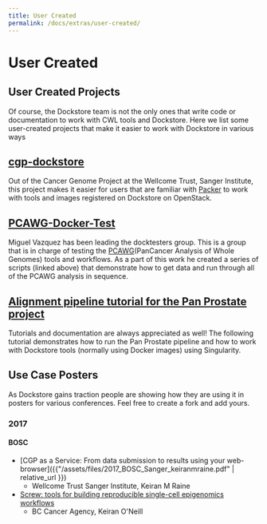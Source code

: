 ```yaml
---
title: User Created
permalink: /docs/extras/user-created/
---
```

# User Created
## User Created Projects

Of course, the Dockstore team is not the only ones that write code or documentation to work with CWL tools and Dockstore. Here we list some user-created projects that make it easier to work with Dockstore in various ways

## [cgp-dockstore](https://github.com/cancerit/cgp-dockstore)

Out of the Cancer Genome Project at the Wellcome Trust, Sanger Institute, this project makes it easier for users that are familiar with [Packer](https://www.packer.io/) to work with tools and images registered on Dockstore on OpenStack.

## [PCAWG-Docker-Test](https://github.com/mikisvaz/PCAWG-Docker-Test)

Miguel Vazquez has been leading the docktesters group. This is a group that is in charge of testing the [PCAWG](http://icgc.org/working-pancancer-data-aws)(PanCancer Analysis of Whole Genomes) tools and workflows. As a part of this work he created a series of scripts (linked above) that demonstrate how to get data and run through all of the PCAWG analysis in sequence.  

## [Alignment pipeline tutorial for the Pan Prostate project](https://docs.google.com/document/d/1djQ-8YlqfjbOJRnkeCu7lV1he_vJygIXn4ExHz6m874/edit?usp=sharing)

Tutorials and documentation are always appreciated as well!
The following tutorial demonstrates how to run the Pan Prostate pipeline and how to work with Dockstore tools (normally using Docker images) using Singularity.

## Use Case Posters

As Dockstore gains traction people are showing how they are using it in posters
for various conferences.  Feel free to create a fork and add yours.

### 2017
#### BOSC
* [CGP as a Service: From data submission to results using your web-browser]({{"/assets/files/2017_BOSC_Sanger_keiranmraine.pdf" | relative_url }})
  * Wellcome Trust Sanger Institute, Keiran M Raine
* [Screw: tools for building reproducible single-cell epigenomics workflows](https://github.com/Epigenomics-Screw/Bosc_2017_poster/raw/f83a07e4ab9acd982b4a27b41cfcd4d7a136e49e/bosc_poster.pdf)
  * BC Cancer Agency, Keiran O'Neill
